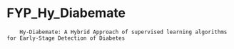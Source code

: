 # FYP_Hy_Diabemate
        Hy-Diabemate: A Hybrid Approach of supervised learning algorithms for Early-Stage Detection of Diabetes
